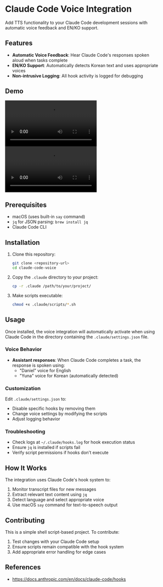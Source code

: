 # Claude Code Voice Integration

Add TTS functionality to your Claude Code development sessions with automatic voice feedback and EN/KO support.

## Features

- **Automatic Voice Feedback**: Hear Claude Code's responses spoken aloud when tasks complete
- **EN/KO Support**: Automatically detects Korean text and uses appropriate voices
- **Non-intrusive Logging**: All hook activity is logged for debugging

## Demo

![Demo Video(en)](./assets/video/demo-en.mp4)
![Demo Video(kr)](./assets/video/demo-kr.mp4)

## Prerequisites

- macOS (uses built-in `say` command)
- `jq` for JSON parsing: `brew install jq`
- Claude Code CLI

## Installation

1. Clone this repository:

   ```bash
   git clone <repository-url>
   cd claude-code-voice
   ```

2. Copy the `.claude` directory to your project:

   ```bash
   cp -r .claude /path/to/your/project/
   ```

3. Make scripts executable:
   ```bash
   chmod +x .claude/scripts/*.sh
   ```

## Usage

Once installed, the voice integration will automatically activate when using Claude Code in the directory containing the `.claude/settings.json` file.

### Voice Behavior

- **Assistant responses**: When Claude Code completes a task, the response is spoken using:
  - "Daniel" voice for English
  - "Yuna" voice for Korean (automatically detected)

### Customization

Edit `.claude/settings.json` to:

- Disable specific hooks by removing them
- Change voice settings by modifying the scripts
- Adjust logging behavior

### Troubleshooting

- Check logs at `~/.claude/hooks.log` for hook execution status
- Ensure `jq` is installed if scripts fail
- Verify script permissions if hooks don't execute

## How It Works

The integration uses Claude Code's hook system to:

1. Monitor transcript files for new messages
2. Extract relevant text content using `jq`
3. Detect language and select appropriate voice
4. Use macOS `say` command for text-to-speech output

## Contributing

This is a simple shell script-based project. To contribute:

1. Test changes with your Claude Code setup
2. Ensure scripts remain compatible with the hook system
3. Add appropriate error handling for edge cases

## References

- https://docs.anthropic.com/en/docs/claude-code/hooks
